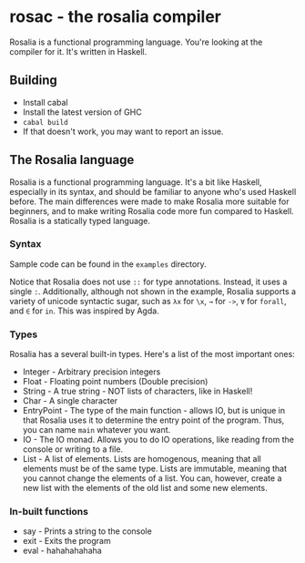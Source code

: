 # rosac - the rosalia compiler

Rosalia is a functional programming language.
You're looking at the compiler for it. It's written in Haskell.

## Building

- Install cabal
- Install the latest version of GHC
- `cabal build`
- If that doesn't work, you may want to report an issue.

## The Rosalia language

Rosalia is a functional programming language. It's a bit like Haskell, especially
in its syntax, and should be familiar to anyone who's used Haskell before.
The main differences were made to make Rosalia more suitable for beginners, and to
make writing Rosalia code more fun compared to Haskell. Rosalia is a statically
typed language.

### Syntax

Sample code can be found in the `examples` directory.

Notice that Rosalia does not use `::` for type annotations. Instead, it uses a single `:`.
Additionally, although not shown in the example, Rosalia supports a variety of unicode
syntactic sugar, such as `λx` for `\x`, `→` for `->`, `∀` for `forall`, and `∈` for `in`.
This was inspired by Agda.

### Types

Rosalia has a several built-in types. Here's a list of the most important ones:

- Integer - Arbitrary precision integers
- Float - Floating point numbers (Double precision)
- String - A true string - NOT lists of characters, like in Haskell!
- Char - A single character
- EntryPoint - The type of the main function - allows IO, but is unique in that
 Rosalia uses it to determine the entry point of the program. Thus, you can name
 `main` whatever you want.
- IO - The IO monad. Allows you to do IO operations, like reading from the
 console or writing to a file.
- List - A list of elements. Lists are homogenous, meaning that all elements
 must be of the same type. Lists are immutable, meaning that you cannot change
 the elements of a list. You can, however, create a new list with the elements
 of the old list and some new elements.

### In-built functions

- say - Prints a string to the console
- exit - Exits the program
- eval - hahahahahaha
